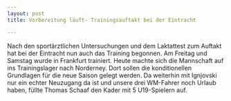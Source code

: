 ```yaml
---
layout: post
title: Vorbereitung läuft- Trainingsauftakt bei der Eintracht

---
```


Nach den sportärztlichen Untersuchungen und dem Laktattest zum Auftakt hat bei der Eintracht nun auch das Training begonnen. Am Freitag und Samstag wurde in Frankfurt trainiert. Heute machte sich die Mannschaft auf ins Trainingslager nach Norderney. Dort sollen die konditionellen Grundlagen für die neue Saison gelegt werden. Da weiterhin mit Ignjovski nur ein echter Neuzugang da ist und unsere drei WM-Fahrer noch Urlaub haben, füllte Thomas Schaaf den Kader mit 5 U19-Spielern auf.


